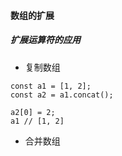 #### 数组的扩展
##### 扩展运算符的应用
- 复制数组
```
const a1 = [1, 2];
const a2 = a1.concat();

a2[0] = 2;
a1 // [1, 2]
```
- 合并数组

